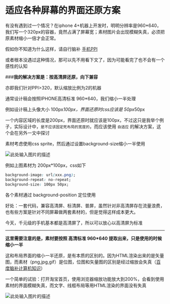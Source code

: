 # 适应各种屏幕的界面还原方案

有没有遇到过一个情况？在iphone 4+机器上开发时，明明分辨率是960*640，我们写一个320px的容器，竟然占满了屏幕宽；素材图片会出现模糊失真，必须把原素材缩小一倍才会正常。

假如你不知道为什么这样，请自行脑补 [手机PPI][1]

或者根本没遇过这种情况，那可以先不用看下文了，因为可能看完了也不会有一个感性的认知


###**我的解决方案是：按高清屏还原，向下兼容**

亦即我们针对PPI>320，默认缩放比例为2的机器

通常设计稿会按照IPHONE高清标准 960*640，我们缩小一半处理

例如设计稿上头像大小 100px*100px，界面还原时css应该是 50px*50px

一个内容区域的长度是200px，界面还原时就应该是100px，不过这只是我举个例子，实际设计中，`是不应该固定死布局的宽度的`，而应该使用 `自适应` 的解决方案，这个会在另外一文中探讨

素材考虑使用css sprite，然后通过设置background-size缩小一半使用

![此处输入图片的描述][2]

例如上图素材为 200px*100px，css如下

```CSS
background-image: url(xxx.png);
background-repeat: no-repeat;
background-size: 100px 50px;
```
各个素材通过 background-position 定位使用

好处：一套代码，兼容高清屏、标清屏、普屏，虽然针对非高清屏存在流量浪费，也有些方案是针对不同屏幕做两套素材的，但是觉得这样成本更大。

今天，千元级的手机基本都是高清屏了，所以可以放心以高清屏为标准


----------

**这里需要注意的是，素材要按照 高清标准 960*640 提取出来，只是使用的时候缩小一半**

这和布局界面的缩小一半还原，是有本质的区别的。因为HTML渲染出来的是矢量图，而素材（png,jpg,gif）是位图，位图和矢量图的区别是经过缩放会失真（[百度脑补计算机知识][3]）

一个简单的试验：打开淘宝首页，使用浏览器缩放功能放大到200%，会看到使用素材的界面模糊失真，而文字、线框布局等用HTML渲染的界面没有失真

![此处输入图片的描述][4]


  [1]: http://www.qianduan.net/mobile-webapp-develop-essential-knowledge.html
  [2]: http://mansonchor.github.io/mobile_web_frame/images/css_spice.jpg
  [3]: http://zhidao.baidu.com/link?url=0Y4ChFZ8gU6QjrtKZX2A6QrOHHKXxzd9J8b7Rj2uyviSmOVwbRyMe3ORnm2ryc4sYDDMZ0-xAFysMxU7T3TLSq
  [4]: http://mansonchor.github.io/mobile_web_frame/images/scrall.jpg